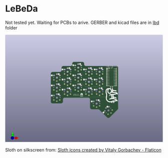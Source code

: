 # LeBeDa
Not tested yet. Waiting for PCBs to arive.
GERBER and kicad files are in [lbd](lbd) folder

![3D render](3D_render.png)

Sloth on silkscreen from:
[Sloth icons created by Vitaly Gorbachev - Flaticon](https://www.flaticon.com/free-icons/sloth)
